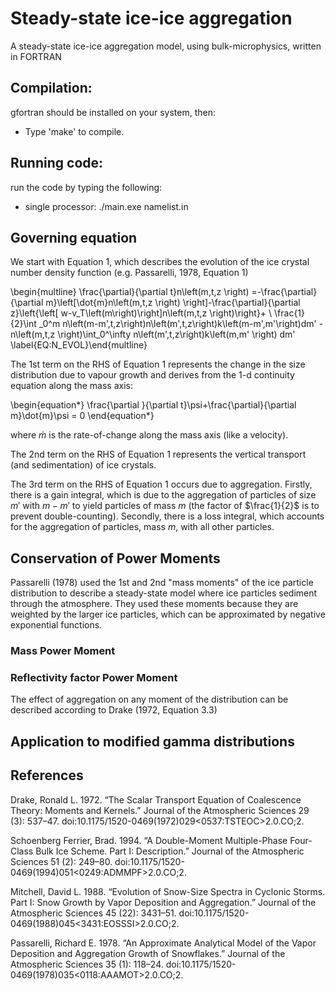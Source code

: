 # Steady-state ice-ice aggregation
A steady-state ice-ice aggregation model, using bulk-microphysics, written in FORTRAN

## Compilation:
gfortran should be installed on your system, then:

* Type 'make' to compile.

## Running code:
run the code by typing the following:

* single processor: ./main.exe namelist.in

## Governing equation

We start with Equation 1, which describes the evolution of the ice crystal number density function (e.g. Passarelli, 1978, Equation 1)

\begin{multline} \frac{\partial}{\partial t}n\left(m,t,z \right) =-\frac{\partial}{\partial m}\left[\dot{m}n\left(m,t,z \right) \right]-\frac{\partial}{\partial z}\left{\left[ w-v_T\left(m\right)\right]n\left(m,t,z \right)\right}+ \\
\frac{1}{2}\int _0^m n\left(m-m',t,z\right)n\left(m',t,z\right)k\left(m-m',m'\right)dm' - n\left(m,t,z \right)\int_0^\infty n\left(m',t,z\right)k\left(m,m' \right) dm' \label{EQ:N_EVOL}\end{multline}

The 1st term on the RHS of Equation 1 represents the change in the size distribution due to vapour growth and derives from the 1-d continuity equation along the mass axis:

\begin{equation*}
\frac{\partial }{\partial t}\psi+\frac{\partial}{\partial m}\dot{m}\psi = 0 
\end{equation*}

where $\dot{m}$ is the rate-of-change along the mass axis (like a velocity).

The 2nd term on the RHS of Equation 1 represents the vertical transport (and sedimentation) of ice crystals. 

The 3rd term on the RHS of Equation 1 occurs due to aggregation. Firstly, there is a gain integral, which is due to the aggregation of particles of size $m'$ with $m-m'$ to yield particles of mass $m$ (the factor of $\frac{1}{2}$ is to prevent double-counting). Secondly, there is a loss integral, which accounts for the aggregation of particles, mass $m$, with all other particles.

## Conservation of Power Moments
Passarelli (1978) used the 1st and 2nd "mass moments" of the ice particle distribution to describe a steady-state model where ice particles sediment through the atmosphere. They used these moments because they are weighted by the larger ice particles, which can be approximated by negative exponential functions.

### Mass Power Moment

### Reflectivity factor Power Moment

The effect of aggregation on any moment of the distribution can be described according to Drake (1972, Equation 3.3)

## Application to modified gamma distributions


## References
Drake, Ronald L. 1972. “The Scalar Transport Equation of Coalescence Theory: Moments and Kernels.” Journal of the Atmospheric Sciences 29 (3): 537–47. doi:10.1175/1520-0469(1972)029<0537:TSTEOC>2.0.CO;2.

Schoenberg Ferrier, Brad. 1994. “A Double-Moment Multiple-Phase Four-Class Bulk Ice Scheme. Part I: Description.” Journal of the Atmospheric Sciences 51 (2): 249–80. doi:10.1175/1520-0469(1994)051<0249:ADMMPF>2.0.CO;2.

Mitchell, David L. 1988. “Evolution of Snow-Size Spectra in Cyclonic Storms. Part I: Snow Growth by Vapor Deposition and Aggregation.” Journal of the Atmospheric Sciences 45 (22): 3431–51. doi:10.1175/1520-0469(1988)045<3431:EOSSSI>2.0.CO;2.

Passarelli, Richard E. 1978. “An Approximate Analytical Model of the Vapor Deposition and Aggregation Growth of Snowflakes.” Journal of the Atmospheric Sciences 35 (1): 118–24. doi:10.1175/1520-0469(1978)035<0118:AAAMOT>2.0.CO;2.



